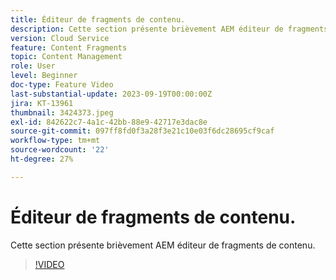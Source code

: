 ```yaml
---
title: Éditeur de fragments de contenu.
description: Cette section présente brièvement AEM éditeur de fragments de contenu.
version: Cloud Service
feature: Content Fragments
topic: Content Management
role: User
level: Beginner
doc-type: Feature Video
last-substantial-update: 2023-09-19T00:00:00Z
jira: KT-13961
thumbnail: 3424373.jpeg
exl-id: 842622c7-4a1c-42bb-88e9-42717e3dac8e
source-git-commit: 097ff8fd0f3a28f3e21c10e03f6dc28695cf9caf
workflow-type: tm+mt
source-wordcount: '22'
ht-degree: 27%

---
```


# Éditeur de fragments de contenu.

Cette section présente brièvement AEM éditeur de fragments de contenu.

>[!VIDEO](https://video.tv.adobe.com/v/3424373/?learn=on)
